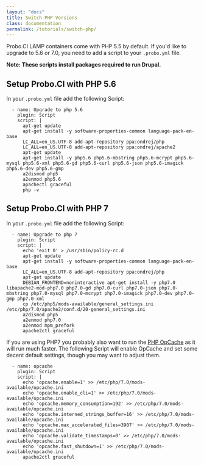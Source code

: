 ```yaml
---
layout: "docs"
title: Switch PHP Versions
class: documentation
permalink: /tutorials/switch-php/
---
```

Probo.CI LAMP containers come with PHP 5.5 by default. If you'd like to upgrade to 5.6 or 7.0, you need to add a script to your `.probo.yml` file.

**Note: These scripts install packages required to run Drupal.**

## Setup Probo.CI with PHP 5.6

In your `.probo.yml` file add the following Script:

```
  - name: Upgrade to php 5.6
    plugin: Script
    script: |
      apt-get update
      apt-get install -y software-properties-common language-pack-en-base
      LC_ALL=en_US.UTF-8 add-apt-repository ppa:ondrej/php
      LC_ALL=en_US.UTF-8 add-apt-repository ppa:ondrej/apache2
      apt-get update
      apt-get install -y php5.6 php5.6-mbstring php5.6-mcrypt php5.6-mysql php5.6-xml php5.6-gd php5.6-curl php5.6-json php5.6-imagick php5.6-dev php5.6-gmp
      a2dismod php5
      a2enmod php5.6
      apachectl graceful
      php -v
```

## Setup Probo.CI with PHP 7

In your `.probo.yml` file add the following Script:

```
  - name: Upgrade to php 7
    plugin: Script
    script: |
      echo 'exit 0' > /usr/sbin/policy-rc.d
      apt-get update
      apt-get install -y software-properties-common language-pack-en-base
      LC_ALL=en_US.UTF-8 add-apt-repository ppa:ondrej/php
      apt-get update
      DEBIAN_FRONTEND=noninteractive apt-get install -y php7.0 libapache2-mod-php7.0 php7.0-gd php7.0-curl php7.0-json php7.0-mbstring php7.0-mysql php7.0-mcrypt php7.0-imagick php7.0-dev php7.0-gmp php7.0-xml 
      cp /etc/php5/mods-available/general_settings.ini /etc/php/7.0/apache2/conf.d/20-general_settings.ini
      a2dismod php5
      a2enmod php7.0
      a2enmod mpm_prefork
      apache2ctl graceful
```

If you are using PHP7 you probably also want to run the [PHP OpCache](http://php.net/manual/en/book.opcache.php) as it will run much faster. The following Script will enable OpCache and set some decent default settings, though you may want to adjust them.

```
  - name: opcache
    plugin: Script
    script: |
      echo 'opcache.enable=1' >> /etc/php/7.0/mods-available/opcache.ini
      echo 'opcache.enable_cli=1' >> /etc/php/7.0/mods-available/opcache.ini
      echo 'opcache.memory_consumption=192' >> /etc/php/7.0/mods-available/opcache.ini
      echo 'opcache.interned_strings_buffer=16' >> /etc/php/7.0/mods-available/opcache.ini
      echo 'opcache.max_accelerated_files=3907' >> /etc/php/7.0/mods-available/opcache.ini
      echo 'opcache.validate_timestamps=0' >> /etc/php/7.0/mods-available/opcache.ini
      echo 'opcache.fast_shutdown=1' >> /etc/php/7.0/mods-available/opcache.ini
      apache2ctl graceful
```
